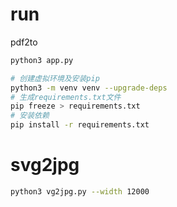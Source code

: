 # run 
pdf2to 

```bash
python3 app.py
```

```bash
# 创建虚拟环境及安装pip
python3 -m venv venv --upgrade-deps
# 生成requirements.txt文件
pip freeze > requirements.txt
# 安装依赖
pip install -r requirements.txt
```

# svg2jpg

```bash
python3 vg2jpg.py --width 12000
```
